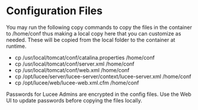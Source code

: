 # Configuration Files

You may run the following copy commands to copy the files in the container to /home/conf thus making a local copy here that you can customize as needed. These will be copied from the local folder to the container at runtime.

- cp /usr/local/tomcat/conf/catalina.properties /home/conf
- cp /usr/local/tomcat/conf/server.xml /home/conf
- cp /usr/local/tomcat/conf/web.xml /home/conf
- cp /opt/lucee/server/lucee-server/context/lucee-server.xml /home/conf
- cp /opt/lucee/web/lucee-web.xml.cfm /home/conf

Passwords for Lucee Admins are encrypted in the config files. Use the Web UI to update passwords before copying the files locally.
